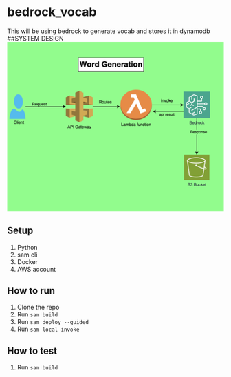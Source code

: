 # bedrock_vocab
This will be using bedrock to generate vocab and stores it in dynamodb
##SYSTEM DESIGN
<img src="src/Lambda_word_generation.png" alt="architecture" width="600"/>

## Setup
1. Python
2. sam cli
3. Docker
4. AWS account

## How to run
1. Clone the repo
2. Run `sam build`
3. Run `sam deploy --guided`
4. Run `sam local invoke`

## How to test
1. Run `sam build`
